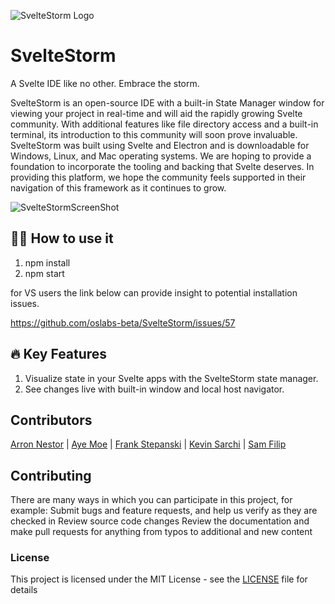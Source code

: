 ![SvelteStorm Logo](https://user-images.githubusercontent.com/33353452/126491426-35047ed9-5ef1-47eb-8ab8-de2d48672492.png)

# SvelteStorm

A Svelte IDE like no other. Embrace the storm. 

SvelteStorm is an open-source IDE with a built-in State Manager window for viewing your project in real-time and will aid the rapidly growing Svelte community. With additional features like file directory access and a built-in terminal, its introduction to this community will soon prove invaluable. SvelteStorm was built using Svelte and Electron and is downloadable for Windows, Linux, and Mac operating systems. We are hoping to provide a foundation to incorporate the tooling and backing that Svelte deserves. In providing this platform, we hope the community feels supported in their navigation of this framework as it continues to grow.

![SvelteStormScreenShot](https://user-images.githubusercontent.com/33353452/126490823-6cefbca1-8d3c-4403-bb07-3fba5e82d19c.PNG)

## 👩‍💻 How to use it 

1. npm install
2. npm start

for VS users the link below can provide insight to potential installation issues. 

https://github.com/oslabs-beta/SvelteStorm/issues/57

## 🔥 Key Features  
1. Visualize state in your Svelte apps with the SvelteStorm state manager.
2. See changes live with built-in window and local host navigator.

## Contributors

  [Arron Nestor](https://github.com/Nestar6) | [Aye Moe](https://github.com/ayemmoe) | 
  [Frank Stepanski](https://github.com/frankstepanski) | [Kevin Sarchi](https://github.com/Svrchi) |
  [Sam Filip](https://github.com/samfilip)


## Contributing
There are many ways in which you can participate in this project, for example:
Submit bugs and feature requests, and help us verify as they are checked in
Review source code changes
Review the documentation and make pull requests for anything from typos to additional and new content

### License
This project is licensed under the MIT License - see the [LICENSE](LICENSE) file for details
